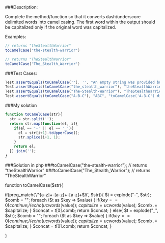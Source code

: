 ###Description:

Complete the method/function so that it converts dash/underscore delimited words into camel casing. The first word within the output should be capitalized only if the original word was capitalized.

Examples:

```javascript
// returns "theStealthWarrior"
toCamelCase("the-stealth-warrior") 

// returns "TheStealthWarrior"
toCamelCase("The_Stealth_Warrior")
```

###Test Cases:

```javascript
Test.assertEquals(toCamelCase(''), '', "An empty string was provided but not returned")
Test.assertEquals(toCamelCase("the_stealth_warrior"), "theStealthWarrior", "toCamelCase('the_stealth_warrior') did not return correct value")
Test.assertEquals(toCamelCase("The-Stealth-Warrior"), "TheStealthWarrior", "toCamelCase('The-Stealth-Warrior') did not return correct value")
Test.assertEquals(toCamelCase("A-B-C"), "ABC", "toCamelCase('A-B-C') did not return correct value")
```

###My solution

```javascript
function toCamelCase(str){
  str = str.split('');
  return str.map(function(el, i){
    if(el == '-' || el == '_'){
      el = str[i+1].toUpperCase();
      str.splice(i+1, 1);
    }
    return el;
  }).join('');
}
```

###Solution in php
###toCamelCase("the-stealth-warrior"); // returns "theStealthWarrior"
###toCamelCase("The_Stealth_Warrior"); // returns "TheStealthWarrior"

function toCamelCase($str){

 if(preg_match('/^[a-z]+-[a-z]+-[a-z]+$/i', $str)){
		$t = explode("-", $str);
		$comb = "";
		foreach ($t as $key => $value) {
			if($key==0 ){
				continue;
			}
			// echo(ucwords($value));
			$capitalize = ucwords($value);
			$comb .= $capitalize;
		}
		$concat = $t[0].$comb;
		return $concat;
	}
	else{
		$t = explode("_", $str);
		$comb = "";
		foreach ($t as $key => $value) {
			if($key==0 ){
				continue;
			}
			// echo(ucwords($value));
			$capitalize = ucwords($value);
			$comb .= $capitalize;
		}
		$concat = $t[0].$comb;
		return $concat;
	} 

}
